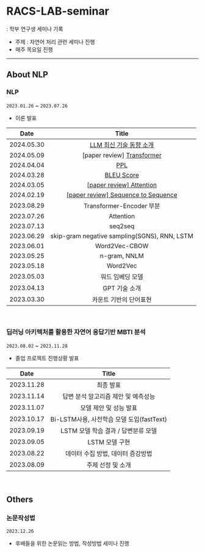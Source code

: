 # RACS-LAB-seminar
: 학부 연구생 세미나 기록<br>

* 주제 : 자연어 처리 관련 세미나 진행
* 매주 목요일 진행

___
## About NLP
### NLP 
`2023.01.26` ~ `2023.07.26`
- 이론 발표
  
|Date|Title|
|:---:|:---:|
|2024.05.30|[LLM 최신 기술 동향 소개](https://github.com/Hayeonggg/RACS-LAB-seminar/blob/main/presentation/24.05.30_%EC%9C%A0%ED%95%98%EC%98%81.pdf) |
|2024.05.09|[paper review] [Transformer](https://github.com/Hayeonggg/RACS-LAB-seminar/blob/main/presentation/24.05.09_%EC%9C%A0%ED%95%98%EC%98%81.pdf)|
|2024.04.04|[PPL](https://github.com/Hayeonggg/RACS-LAB-seminar/blob/main/presentation/24.04.04_%EC%9C%A0%ED%95%98%EC%98%81.pdf)|
|2024.03.28|[BLEU Score](https://github.com/Hayeonggg/RACS-LAB-seminar/blob/main/presentation/24.03.28_%EC%9C%A0%ED%95%98%EC%98%81.pdf)|
|2024.03.05|[[paper review] Attention](https://github.com/Hayeonggg/RACS-LAB-seminar/blob/main/presentation/24.03.05_%EC%9C%A0%ED%95%98%EC%98%81.pdf)|
|2024.02.19|[[paper review] Sequence to Sequence](https://github.com/Hayeonggg/RACS-LAB-seminar/blob/main/presentation/24.02.19_%EC%9C%A0%ED%95%98%EC%98%81.pdf)|
|2023.08.29|Transformer-Encoder 부분|
|2023.07.26|Attention|
|2023.07.13|seq2seq|
|2023.06.29|skip-gram negative sampling(SGNS), RNN, LSTM|
|2023.06.01|Word2Vec-CBOW|
|2023.05.25|n-gram, NNLM|
|2023.05.18|Word2Vec|
|2023.05.03|워드 임베딩 모델|
|2023.04.13|GPT 기술 소개|
|2023.03.30|카운트 기반의 단어표현|

<br>



### 딥러닝 아키텍처를 활용한 자연어 응답기반 MBTI 분석
`2023.08.02` ~ `2023.11.28`
- 졸업 프로젝트 진행상황 발표

|Date|Title|
|:---:|:---:|
|2023.11.28|최종 발표|
|2023.11.14|답변 분석 알고리즘 제안 및 예측성능|
|2023.11.07|모델 제안 및 성능 발표|
|2023.10.17|Bi-LSTM사용, 사전학습 모델 도입(fastText)|
|2023.09.19|LSTM 모델 학습 결과 / 답변분류 모델|
|2023.09.05|LSTM 모델 구현|
|2023.08.22|데이터 수집 방법, 데이터 증강방법|
|2023.08.09|주제 선정 및 소개|







<br>

## Others
### 논문작성법 
`2023.12.26`
- 후배들을 위한 논문읽는 방법, 작성방법 세미나 진행


<br>


  
  

